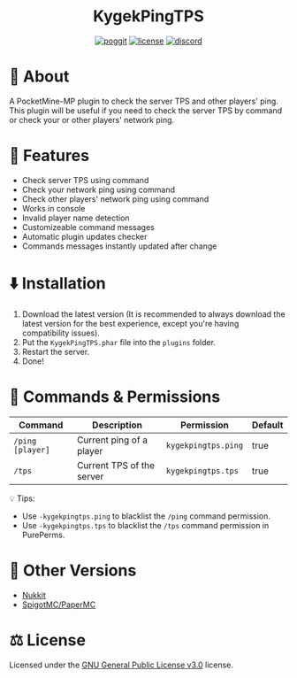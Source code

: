 <h1 align="center">KygekPingTPS</h1>

<p align="center">
<a href="https://poggit.pmmp.io/p/KygekPingTPS"><img src="https://poggit.pmmp.io/shield.dl.total/KygekPingTPS?style=for-the-badge" alt="poggit" /></a>
<a href="https://github.com/thebigcrafter/KygekPingTPS/blob/main/LICENSE"><img src="https://img.shields.io/github/license/thebigcrafter/KygekPingTPS?style=for-the-badge" alt="license" /></a>
<a href="https://discord.gg/PykBfE2TZ9"><img src="https://img.shields.io/discord/1087729577004122112?color=7289DA&label=discord&logo=discord&style=for-the-badge" alt="discord" /></a>
</p>

# 📖 About

A PocketMine-MP plugin to check the server TPS and other players' ping. This plugin will be useful if you need to check the server TPS by command or check your or other players' network ping.

# 🧩 Features

- Check server TPS using command
- Check your network ping using command
- Check other players' network ping using command
- Works in console
- Invalid player name detection
- Customizeable command messages
- Automatic plugin updates checker
- Commands messages instantly updated after change

# ⬇️ Installation

1. Download the latest version (It is recommended to always download the latest version for the best experience, except you're having compatibility issues).
2. Put the `KygekPingTPS.phar` file into the `plugins` folder.
3. Restart the server.
4. Done!

# 📜 Commands & Permissions

| Command          | Description              | Permission           | Default |
| ---------------- | ------------------------- | ------------------- | ------- |
| `/ping [player]` | Current ping of a player  | `kygekpingtps.ping` | true    |
| `/tps`           | Current TPS of the server | `kygekpingtps.tps`  | true    |

💡 Tips:
- Use `-kygekpingtps.ping` to blacklist the `/ping` command permission.
- Use `-kygekpingtps.tps` to blacklist the `/tps` command permission in PurePerms.

# 🚢 Other Versions

- [Nukkit](https://github.com/KygekTeam/KygekPingTPS-Nukkit)
- [SpigotMC/PaperMC](https://github.com/KygekTeam/KygekPingTPS-Spigot)

# ⚖️ License

Licensed under the [GNU General Public License v3.0](https://github.com/thebigcrafter/KygekPingTPS/blob/main/LICENSE) license.
